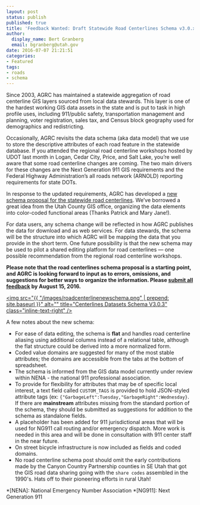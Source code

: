 ```yaml
---
layout: post
status: publish
published: true
title: 'Feedback Wanted: Draft Statewide Road Centerlines Schema v3.0.x'
author:
  display_name: Bert Granberg
  email: bgranberg@utah.gov
date: 2016-07-07 21:21:51
categories:
- Featured
tags:
- roads
- schema
---
```


Since 2003, AGRC has maintained a statewide aggregation of road centerline GIS layers sourced from local data stewards. This layer is one of the hardest working GIS data assets in the state and is put to task in high profile uses, including 911/public safety, transportation management and planning, voter registration, sales tax, and Census block geography used for demographics and redistricting.

Occasionally, AGRC revisits the data schema (aka data model) that we use to store the descriptive attributes of each road feature in the statewide database. If you attended the regional road centerline workshops hosted by UDOT last month  in Logan, Cedar City, Price, and Salt Lake, you’re well aware that some road centerline changes are coming. The two main drivers for these changes are the Next Generation 911 GIS requirements and the Federal Highway Administration’s all roads network (ARNOLD) reporting requirements for state DOTs.

In response to the updated requirements, AGRC has developed a [new schema proposal for the statewide road centerlines](https://docs.google.com/spreadsheets/d/1jQ_JuRIEtzxj60F0FAGmdu5JrFpfYBbSt3YzzCjxpfI/edit#gid=811360546). We’ve borrowed a great idea from the Utah County GIS office, organizing the data elements into color-coded functional areas (Thanks Patrick and Mary Jane!).

For data users, any schema change will be reflected in how AGRC publishes the data for download and as web services.
For data stewards, the schema will be the structure into which AGRC will be mapping the data that you provide in the short term.
One future possibility is that the new schema may be used to pilot a shared editing platform for road centerlines — one possible recommendation from the regional road centerline workshops.

__Please note that the road centerlines schema proposal is a starting point, and AGRC is looking forward to input as to errors, omissions, and suggestions for better ways to organize the information. Please [submit all feedback](http://goo.gl/forms/fdzA8sV4nuarXGDV2) by August 15, 2016.__

<a href="https://docs.google.com/spreadsheets/d/1jQ_JuRIEtzxj60F0FAGmdu5JrFpfYBbSt3YzzCjxpfI/edit#gid=811360546 "><img src="{{ "/images/roadcenterlinenewschema.png" | prepend: site.baseurl }}" alt="" title="Centerlines Datasets Schema V3.0.3" class="inline-text-right" /></a>

A few notes about the new schema:

- For ease of data editing, the schema is **flat** and handles road centerline aliasing using additional columns instead of a relational table, although the flat structure could be derived into a more normalized form.
- Coded value domains are suggested for many of the most stable attributes; the domains are accessible from the tabs at the bottom of spreadsheet.
- The schema is informed from the GIS data model currently under review within NENA - the national 911 professional association.
- To provide for flexibility for attributes that may be of specific local interest, a text field called `CUSTOM_TAGS` is provided to hold JSON-styled attribute tags (ex: `{"GarbageLeft":Tuesday,"GarbageRight":Wednesday}`. If there are **mainstream** attributes missing from the standard portion of the schema, they should be submitted as suggestions for addition to the schema as standalone fields.
- A placeholder has been added for 911 jurisdictional areas that will be used for NG911 call routing and/or emergency dispatch. More work is needed in this area and will be done in consultation with 911 center staff in the near future.
- On street bicycle infrastructure is now included as fields and coded domains.
- No road centerline schema post should omit the early contributions made by the Canyon Country Partnership counties in SE Utah that got the GIS road data sharing going with the `share codes` assembled in the 1990's. Hats off to their pioneering efforts in rural Utah!

*[NENA]: National Emergency Number Association
*[NG911]: Next Generation 911
